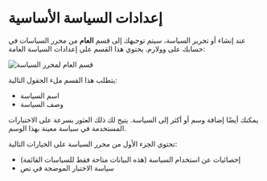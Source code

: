 [img-tab-general]:        ../../../images/fast/operations/common/test-policy/policy-editor/tab-general.png

# إعدادات السياسة الأساسية

عند إنشاء أو تحرير السياسة، سيتم توجيهك إلى قسم **العام** من محرر السياسات في حسابك على وولارم. يحتوي هذا القسم على إعدادات السياسة العامة:

![قسم العام لمحرر السياسة][img-tab-general]

يتطلب هذا القسم ملء الحقول التالية:

* اسم السياسة
* وصف السياسة

يمكنك أيضًا إضافة وسم أو أكثر إلى السياسة. يتيح لك ذلك العثور بسرعة على الاختبارات المستخدمة في سياسة معينة بهذا الوسم.

تحتوي الجزء الأول من محرر السياسة على الخيارات التالية:

* إحصائيات عن استخدام السياسة (هذه البيانات متاحة فقط للسياسات القائمة)
* سياسة الاختبار الموضحة في نص
